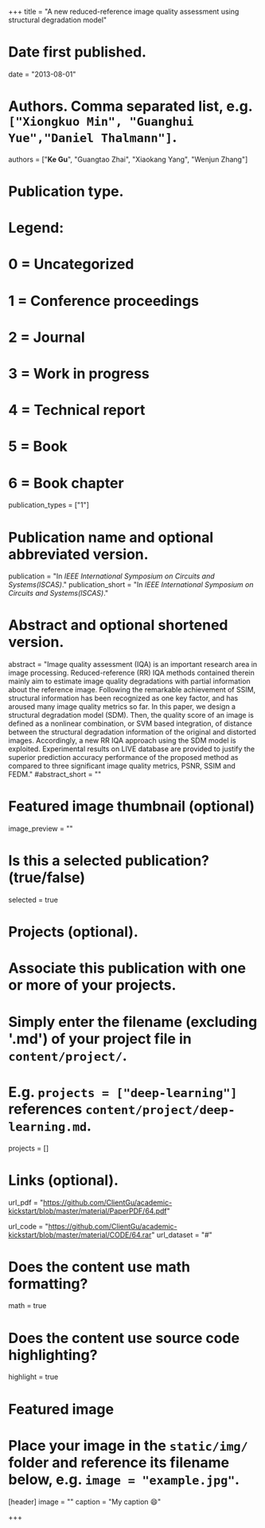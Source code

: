 +++
title = "A new reduced-reference image quality assessment using structural degradation model"

# Date first published.
date = "2013-08-01"

# Authors. Comma separated list, e.g. `["Xiongkuo Min", "Guanghui Yue","Daniel Thalmann"]`.
authors = ["**Ke Gu**", "Guangtao Zhai", "Xiaokang Yang", "Wenjun Zhang"]
# Publication type.
# Legend:
# 0 = Uncategorized
# 1 = Conference proceedings
# 2 = Journal
# 3 = Work in progress
# 4 = Technical report
# 5 = Book
# 6 = Book chapter
publication_types = ["1"]

# Publication name and optional abbreviated version.
publication = "In *IEEE International Symposium on Circuits and Systems(ISCAS)*."
publication_short = "In *IEEE International Symposium on Circuits and Systems(ISCAS)*."

# Abstract and optional shortened version.
abstract = "Image quality assessment (IQA) is an important research area in image processing. Reduced-reference (RR) IQA methods contained therein mainly aim to estimate image quality degradations with partial information about the reference image. Following the remarkable achievement of SSIM, structural information has been recognized as one key factor, and has aroused many image quality metrics so far. In this paper, we design a structural degradation model (SDM). Then, the quality score of an image is defined as a nonlinear combination, or SVM based integration, of distance between the structural degradation information of the original and distorted images. Accordingly, a new RR IQA approach using the SDM model is exploited. Experimental results on LIVE database are provided to justify the superior prediction accuracy performance of the proposed method as compared to three significant image quality metrics, PSNR, SSIM and FEDM."
#abstract_short = ""

# Featured image thumbnail (optional)
image_preview = ""

# Is this a selected publication? (true/false)
selected = true

# Projects (optional).
#   Associate this publication with one or more of your projects.
#   Simply enter the filename (excluding '.md') of your project file in `content/project/`.
#   E.g. `projects = ["deep-learning"]` references `content/project/deep-learning.md`.
projects = []

# Links (optional).
url_pdf = "https://github.com/ClientGu/academic-kickstart/blob/master/material/PaperPDF/64.pdf"

url_code = "https://github.com/ClientGu/academic-kickstart/blob/master/material/CODE/64.rar"
url_dataset = "#"


# Does the content use math formatting?
math = true

# Does the content use source code highlighting?
highlight = true

# Featured image
# Place your image in the `static/img/` folder and reference its filename below, e.g. `image = "example.jpg"`.
[header]
image = ""
caption = "My caption 😄"

+++

